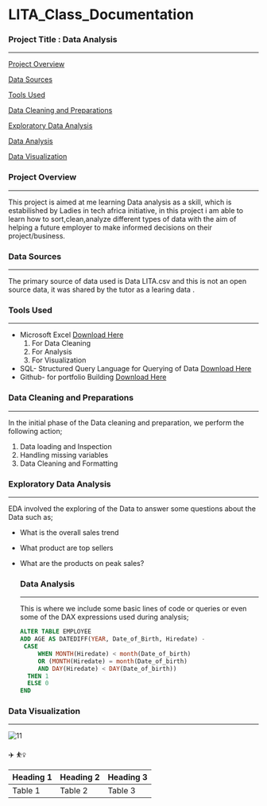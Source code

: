 # LITA_Class_Documentation

### Project Title : Data Analysis
---
[Project Overview](#project-overview)

[Data Sources](#data-sources)

[Tools Used](#tools-used)

[Data Cleaning and Preparations](#data-cleaning-and-preparations)

[Exploratory Data Analysis](#exploratory-data-analysis)

[Data Analysis](#data-analysis)

[Data Visualization](#data-visualization)

### Project Overview
---
This project is aimed at me learning Data analysis as a skill, which is estabilished by Ladies in tech africa initiative, in this project i am able to learn how to sort,clean,analyze different types of data with the aim of helping a future employer to make informed decisions on their project/business.

### Data Sources
---
 The primary source of data used is Data LITA.csv and this is not an open source data, it was shared by the tutor as a learing data .

 ### Tools Used
 ---
 - Microsoft Excel [Download Here](https://www.microsoft.com)
    1. For Data Cleaning
    2. For Analysis
    3. For Visualization
 - SQL- Structured Query Language for Querying of Data [Download Here](https://learn.microsoft.com/en-us/sql/ssms/download-sql-server-management-studio-ssms?view=sql-server-ver16)
 - Github- for portfolio Building [Download Here](https://github.com)

### Data Cleaning and Preparations
---
In the initial phase of the Data cleaning and preparation, we perform the following action;
 1. Data loading and Inspection
 2. Handling missing variables
 3. Data Cleaning and Formatting

### Exploratory Data Analysis
---
EDA involved the exploring of the Data to answer some questions about the Data such as;
- What is the overall sales trend
- What product are top sellers
- What are the products on peak sales?

  ### Data Analysis
  ---
  This is where we include some basic lines of code or queries or even some of the DAX expressions used during analysis;

  ```SQL
  ALTER TABLE EMPLOYEE
  ADD AGE AS DATEDIFF(YEAR, Date_of_Birth, Hiredate) -
   CASE
       WHEN MONTH(Hiredate) < month(Date_of_birth)
	   OR (MONTH(Hiredate) = month(Date_of_birth)
	   AND DAY(Hiredate) < DAY(Date_of_birth))
	THEN 1
	ELSE 0
  END
  ```
  
### Data Visualization
---
![11](https://github.com/user-attachments/assets/7e87e95f-46e2-459e-aed3-87ec42058e36)

✈️
⛹️‍♀️

|Heading 1|Heading 2|Heading 3|
|---------|---------|---------|
|Table 1|Table 2|Table 3|
